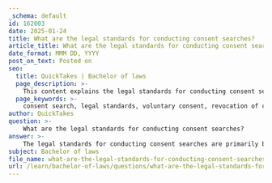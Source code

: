 ```yaml
---
_schema: default
id: 162003
date: 2025-01-24
title: What are the legal standards for conducting consent searches?
article_title: What are the legal standards for conducting consent searches?
date_format: MMM DD, YYYY
post_on_text: Posted on
seo:
  title: QuickTakes | Bachelor of laws
  page_description: >-
    This content explains the legal standards for conducting consent searches, including the principles of voluntary consent, revocation, scope, and the importance of individuals' rights in the search process.
  page_keywords: >-
    consent search, legal standards, voluntary consent, revocation of consent, scope of consent, rights, documentation, legal precedents, law enforcement, constitutional rights
author: QuickTakes
question: >-
    What are the legal standards for conducting consent searches?
answer: >-
    The legal standards for conducting consent searches are primarily based on the principle that law enforcement can perform a search without a warrant if the individual involved voluntarily agrees to it. Here are the key points regarding consent searches:\n\n1. **Voluntary Consent**: The individual must provide consent voluntarily, without coercion or duress. If a person feels pressured or threatened, the consent may be deemed invalid.\n\n2. **Revocation of Consent**: Consent can be withdrawn at any time. For instance, if a police officer asks to search a person's vehicle and the individual initially agrees, they can later revoke that consent before the search is completed.\n\n3. **Scope of Consent**: The scope of the search is limited to what the individual has consented to. If a person agrees to a search of their car, the officer cannot extend that search to their home without additional consent or a warrant.\n\n4. **Knowledge of Rights**: Individuals should be aware of their rights regarding consent. They have the right to refuse consent to a search, and law enforcement must respect that refusal.\n\n5. **Documentation**: While not always required, it is advisable for law enforcement to document the consent given, including the circumstances under which it was obtained, to avoid disputes about the validity of the consent later.\n\n6. **Legal Precedents**: Courts have upheld the validity of consent searches as long as the above conditions are met. However, if there is evidence of coercion or if the consent was not informed, the search may be deemed unconstitutional.\n\nIn summary, consent searches are a significant aspect of law enforcement's ability to gather evidence, but they must be conducted in accordance with legal standards that protect individuals' rights.
subject: Bachelor of laws
file_name: what-are-the-legal-standards-for-conducting-consent-searches.md
url: /learn/bachelor-of-laws/questions/what-are-the-legal-standards-for-conducting-consent-searches
---
```


&nbsp;